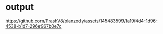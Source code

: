 # output



https://github.com/PrashV8/planzody/assets/145483599/fa19f4d4-1d96-4538-b1d7-296e967b0e7c

